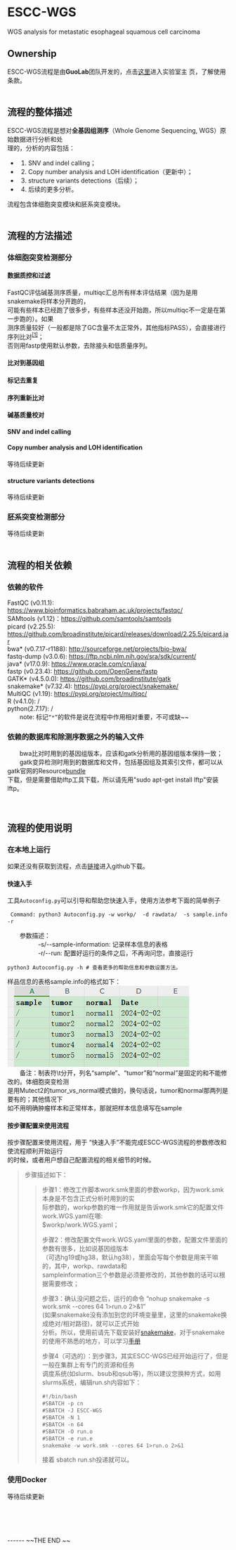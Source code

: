 # ESCC-WGS
WGS analysis for metastatic esophageal squamous cell carcinoma
## Ownership
ESCC-WGS流程是由**GuoLab**团队开发的，点击[这里](https://guolab.wchscu.cn/)进入实验室主
页，了解使用条款。
<br>
<br>
## 流程的整体描述
ESCC-WGS流程是想对**全基因组测序**（Whole Genome Sequencing, WGS）原始数据进行分析和处  
理的，分析的内容包括：
- 1. SNV and indel calling；
- 2. Copy number analysis and LOH identification（更新中）；
- 3. structure variants detections（后续）；
- 4. 后续的更多分析。 

流程包含体细胞突变模块和胚系突变模块。
<br>
<br>
## 流程的方法描述
### 体细胞突变检测部分
#### 数据质控和过滤
FastQC评估碱基测序质量，multiqc汇总所有样本评估结果（因为是用snakemake将样本分开跑的，  
可能有些样本已经跑了很多步，有些样本还没开始跑，所以multiqc不一定是在第一步跑的）。如果  
测序质量较好（一般都是除了GC含量不太正常外，其他指标PASS），会直接进行序列比对<sup>[[1]](https://www.ncbi.nlm.nih.gov/pmc/articles/PMC8421382/)</sup>；  
否则用fastp使用默认参数，去除接头和低质量序列。
#### 比对到基因组

#### 标记去重复

#### 序列重新比对

#### 碱基质量校对

#### SNV and indel calling

#### Copy number analysis and LOH identification
等待后续更新

#### structure variants detections
等待后续更新

### 胚系突变检测部分
等待后续更新
<br>
<br>
## 流程的相关依赖
### 依赖的软件
FastQC (v0.11.1): https://www.bioinformatics.babraham.ac.uk/projects/fastqc/  
SAMtools (v1.12)：https://github.com/samtools/samtools  
picard (v2.25.5): https://github.com/broadinstitute/picard/releases/download/2.25.5/picard.jar  
bwa* (v0.7.17-r1188): http://sourceforge.net/projects/bio-bwa/  
fastq-dump (v3.0.6): https://ftp.ncbi.nlm.nih.gov/sra/sdk/current/  
java* (v17.0.9): https://www.oracle.com/cn/java/  
fastp (v0.23.4): https://github.com/OpenGene/fastp  
GATK* (v4.5.0.0): https://github.com/broadinstitute/gatk  
snakemake* (v7.32.4): https://pypi.org/project/snakemake/  
MultiQC (v1.19): https://pypi.org/project/multiqc/  
R (v4.1.0): /   
python(2.7.17): /    
&emsp;&emsp;note: 标记`“*”`的软件是说在流程中作用相对重要，不可或缺~~

### 依赖的数据库和除测序数据之外的输入文件
&emsp;&emsp;bwa比对时用到的基因组版本，应该和gatk分析用的基因组版本保持一致；  
&emsp;&emsp;gatk变异检测时用到的数据库和文件，包括基因组及其索引文件，都可以从gatk官网的Resource[bundle](ftp://gsapubftp-anonymous@ftp.broadinstitute.org/bundle/)   
下载，但是需要借助lftp工具下载，所以请先用"sudo apt-get install lftp"安装lftp。  
<br>
<br>
## 流程的使用说明
### 在本地上运行
如果还没有获取到流程，点击[链接](https://github.com/xieguiyan/ESCC-WGS)进入github下载。

#### 快速入手 
  工具`Autoconfig.py`可以引导和帮助您快速入手，使用方法参考下面的简单例子    
```
 Command: python3 Autoconfig.py -w workp/  -d rawdata/  -s sample.info  -r
```  
&emsp;&emsp;参数描述：  
&emsp;&emsp;&emsp;&emsp;&emsp;-s/--sample-information: 记录样本信息的表格  
&emsp;&emsp;&emsp;&emsp;&emsp;-r/--run: 配置好运行的条件之后，不再询问您，直接运行    
```
python3 Autoconfig.py -h # 查看更多的帮助信息和参数设置方法。    
```
样品信息的表格sample.info的格式如下：  
<img src="https://github.com/xieguiyan/ESCC-WGS/blob/main/pictures/sampleinformation.png">  
&emsp;&emsp;备注：制表符\t分开，列名“sample”、“tumor”和“normal”是固定的和不能修改的。体细胞突变检测  
是用Mutect2的tumor_vs_normal模式做的，换句话说，tumor和normal那两列是要有的；其他情况下  
如不用明确肿瘤样本和正常样本，那就把样本信息填写在sample  

#### 按步骤配置来使用流程
按步骤配置来使用流程，用于 “快速入手”不能完成ESCC-WGS流程的参数修改和使流程顺利开始运行  
的时候，或者用户想自己配置流程的相关细节的时候。  
>步骤描述如下：  
>>步骤1：修改工作脚本work.smk里面的参数workp，因为work.smk本身是不包含正式分析时用到的实  
际参数的，workp参数的唯一作用就是告诉work.smk它的配置文件work.WGS.yaml在哪:   
$workp/work.WGS.yaml；
>>
>>步骤2：修改配置文件work.WGS.yaml里面的参数，配置文件里面的参数有很多，比如说基因组版本  
（可选hg19或hg38，默认hg38），里面会写每个参数是用来干嘛的，其中，workp、rawdata和  
sampleinformation三个参数是必须要修改的，其他参数的话可以根据需要修改；    
>>
>>步骤3：确认没问题之后，运行的命令 “nohup snakemake -s work.smk --cores 64 1>run.o 2>&1”  
(如果snakemake没有添加到您的环境变量里，这里的snakemake换成绝对/相对路径)，就可以正式开始  
分析。所以，使用前请先下载安装好[snakemake](https://pypi.org/project/snakemake/)，对于snakemake的使用不熟悉的地方，可以学习[手册](https://snakemake.readthedocs.io/en/stable/)  
>>
>>步骤4（可选的）：到步骤3，其实ESCC-WGS已经开始运行了，但是一般在集群上有专门的资源和任务  
调度系统(如slurm、bsub和qsub等)，所以建议您换种方式，如用slurms系统，编辑run.sh内容如下：    
>> ```
>> #!/bin/bash
>> #SBATCH -p cn
>> #SBATCH -J ESCC-WGS
>> #SBATCH -N 1
>> #SBATCH -n 64
>> #SBATCH -O run.o
>> #SBATCH -e run.e
>> snakemake -w work.smk --cores 64 1>run.o 2>&1
>> ```
>>接着 sbatch run.sh投递就可以。

### 使用Docker
等待后续更新

<br>
<br>
<br>
<br>
------
~~THE END ~~ 


